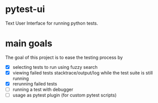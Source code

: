 # pytest-ui
Text User Interface for running python tests.

# main goals
The goal of this project is to ease the testing process by
  - [x] selecting tests to run using fuzzy search 
  - [x] viewing failed tests stacktrace/output/log while the test suite is still running
  - [x] rerunning failed tests
  - [ ] running a test with debugger 
  - [ ] usage as pytest plugin (for custom pytest scripts)
